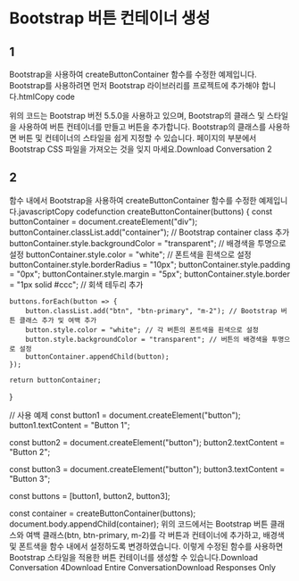 # Bootstrap 버튼 컨테이너 생성

## 1
Bootstrap을 사용하여 createButtonContainer 함수를 수정한 예제입니다. Bootstrap를 사용하려면 먼저 Bootstrap 라이브러리를 프로젝트에 추가해야 합니다.htmlCopy code<!DOCTYPE html>
<html lang="en">
<head>
    <meta charset="UTF-8">
    <meta name="viewport" content="width=device-width, initial-scale=1.0">
    <link href="https://cdn.jsdelivr.net/npm/bootstrap@5.5.0/dist/css/bootstrap.min.css" rel="stylesheet" integrity="sha384-+0n0r3U1vagTpS2yFv5VZwL6I9z9NsfS6nIMqNzVtqI4Dr7f/ZJw8C95eLI5bwWfJ" crossorigin="anonymous">
    <title>Button Container</title>
</head>
<body>

<script>
function createButtonContainer(buttons) {
    const buttonContainer = document.createElement("div");
    buttonContainer.classList.add("container"); // Bootstrap container class 추가
    buttonContainer.classList.add("my-3"); // 상하 여백 추가
    buttonContainer.style.backgroundColor = "rgba(0, 0, 0, 0)"; // 배경색을 투명으로 설정

    buttons.forEach(button => {
        button.classList.add("btn", "btn-primary", "mx-2"); // Bootstrap 버튼 클래스 추가 및 좌우 여백 추가
        buttonContainer.appendChild(button);
    });

    return buttonContainer;
}

// 사용 예제
const button1 = document.createElement("button");
button1.textContent = "Button 1";

const button2 = document.createElement("button");
button2.textContent = "Button 2";

const button3 = document.createElement("button");
button3.textContent = "Button 3";

const buttons = [button1, button2, button3];

const container = createButtonContainer(buttons);
document.body.appendChild(container);
</script>

</body>
</html>
위의 코드는 Bootstrap 버전 5.5.0을 사용하고 있으며, Bootstrap의 클래스 및 스타일을 사용하여 버튼 컨테이너를 만들고 버튼을 추가합니다. Bootstrap의 클래스를 사용하면 버튼 및 컨테이너의 스타일을 쉽게 지정할 수 있습니다. 페이지의 <head> 부분에서 Bootstrap CSS 파일을 가져오는 것을 잊지 마세요.Download Conversation 2

## 2
함수 내에서 Bootstrap을 사용하여 createButtonContainer 함수를 수정한 예제입니다.javascriptCopy codefunction createButtonContainer(buttons) {
    const buttonContainer = document.createElement("div");
    buttonContainer.classList.add("container"); // Bootstrap container class 추가
    buttonContainer.style.backgroundColor = "transparent"; // 배경색을 투명으로 설정
    buttonContainer.style.color = "white"; // 폰트색을 흰색으로 설정
    buttonContainer.style.borderRadius = "10px";
    buttonContainer.style.padding = "0px";
    buttonContainer.style.margin = "5px";
    buttonContainer.style.border = "1px solid #ccc"; // 회색 테두리 추가

    buttons.forEach(button => {
        button.classList.add("btn", "btn-primary", "m-2"); // Bootstrap 버튼 클래스 추가 및 여백 추가
        button.style.color = "white"; // 각 버튼의 폰트색을 흰색으로 설정
        button.style.backgroundColor = "transparent"; // 버튼의 배경색을 투명으로 설정
        buttonContainer.appendChild(button);
    });

    return buttonContainer;
}

// 사용 예제
const button1 = document.createElement("button");
button1.textContent = "Button 1";

const button2 = document.createElement("button");
button2.textContent = "Button 2";

const button3 = document.createElement("button");
button3.textContent = "Button 3";

const buttons = [button1, button2, button3];

const container = createButtonContainer(buttons);
document.body.appendChild(container);
위의 코드에서는 Bootstrap 버튼 클래스와 여백 클래스(btn, btn-primary, m-2)를 각 버튼과 컨테이너에 추가하고, 배경색 및 폰트색을 함수 내에서 설정하도록 변경하였습니다. 이렇게 수정된 함수를 사용하면 Bootstrap 스타일을 적용한 버튼 컨테이너를 생성할 수 있습니다.Download Conversation 4Download Entire ConversationDownload Responses Only